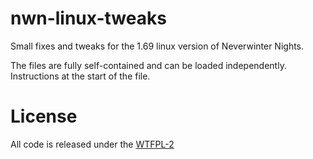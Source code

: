 # nwn-linux-tweaks

Small fixes and tweaks for the 1.69 linux version of Neverwinter Nights.

The files are fully self-contained and can be loaded independently. Instructions at the start of the file.

# License

All code is released under the [WTFPL-2](http://wtfpl2.com/)
